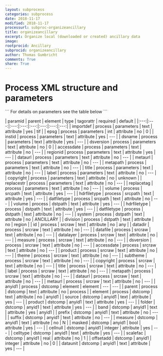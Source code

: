 ```yaml
---
layout: subprocess
categories: subprocess
date: 2018-11-17
modified: 2018-11-17
processurl: subproc-organizeancillary
title: organizeancillary
excerpt: Organize local (downloaded or created) ancillary data
image: 
rootprocid: Ancillary
subprocid: organizeancillary
author: Thomas Gumbricht
comments: True
share: True
---
```


<h1 class='foot-description'>Process XML structure and parameters</h1>
```
For details on parameters see the table below
<?xml version="1.0" ?>
<process>
  <!--Generated from python-->
  <userproj plotid="yourplotid" projectid="yourprojectid" siteid="yoursiteid" system="systemid" tractid="yourtractid" userid="youruserid"/>
  <period endday="DD" endmonth="MM" endyear="YYYY" seasonendday="DD" seasonendmonth="MM" seasonstartday="DD" seasonstartmonth="MM" startday="DD" startmonth="MM" startyear="YYYY" timestep="timestep"/>
  <parameters accessdate="txtstring" copyright="txtstring" dataurl="txtstring" dsname="txtstring" dsversion="txtstring" epsg="xyz" importdef="txtstring" instid="txtstring" label="txtstring" metapath="txtstring" metaurl="txtstring" regionid="txtstring" replacestr="txtstring" replacetag="txtstring" title="txtstring"/>
  <srcpath datfiletype="txtstring" hdrfiletype="txtstring" volume="txtstring"/>
  <dstpath datfiletype="txtstring" division="txtstring" hdrfiletype="txtstring" system="txtstring" volume="txtstring"/>
  <srcraw accessdate="txtstring" copyright="txtstring" datadir="txtstring" datafile="txtstring" datalayer="txtstring" dataurl="txtstring" dsversion="txtstring" id="txtstring" label="txtstring" measure="txtstring" metapath="txtstring" metaurl="txtstring" product="txtstring" subtheme="txtstring" theme="txtstring" title="txtstring"/>
  <dstcomp element="txtstring" parent="txtstring">
    <anyid1 band="txtstring" cellnull="xyz" celltype="txtstring" dataunit="txtstring" folder="txtstring" masked="True/False" measure="txtstring" offsetadd="xyz" prefix="txtstring" product="txtstring" scalefac="xyz.abc" source="txtstring" suffix="txtstring"/>
  </dstcomp>
</process>
```

| paramid | parent | element | type | tagorattr | required | default |
|:---:|:---:|:---:|:---:|:---:|:---:|:---:|:---:|
| importdef | process | parameters | text | attribute | yes | tif |
| epsg | process | parameters | int | attribute | no | 0 |
| instid | process | parameters | text | attribute | yes | --- |
| dsname | process | parameters | text | attribute | yes | --- |
| dsversion | process | parameters | text | attribute | no | 0 |
| accessdate | process | parameters | text | attribute | no | --- |
| regionid | process | parameters | text | attribute | yes | --- |
| dataurl | process | parameters | text | attribute | no | --- |
| metaurl | process | parameters | text | attribute | no | --- |
| metapath | process | parameters | text | attribute | no | --- |
| title | process | parameters | text | attribute | no | --- |
| label | process | parameters | text | attribute | no | --- |
| copyright | process | parameters | text | attribute | no | unknown |
| replacestr | process | parameters | text | attribute | no | --- |
| replacetag | process | parameters | text | attribute | no | --- |
| volume | process | srcpath | text | attribute | yes | --- |
| hdrfiletype | process | srcpath | text | attribute | yes | --- |
| datfiletype | process | srcpath | text | attribute | no | --- |
| volume | process | dstpath | text | attribute | yes | --- |
| hdrfiletype | process | dstpath | text | attribute | yes | --- |
| datfiletype | process | dstpath | text | attribute | no | --- |
| system | process | dstpath | text | attribute | no | ANCILLARY |
| division | process | dstpath | text | attribute | no | region |
| id | process | srcraw | text | attribute | no | any |
| datadir | process | srcraw | text | attribute | no | --- |
| datafile | process | srcraw | text | attribute | no | --- |
| datalayer | process | srcraw | text | attribute | no | --- |
| measure | process | srcraw | text | attribute | no | --- |
| dsversion | process | srcraw | text | attribute | no | --- |
| accessdate | process | srcraw | text | attribute | no | --- |
| product | process | srcraw | text | attribute | no | --- |
| theme | process | srcraw | text | attribute | no | --- |
| subtheme | process | srcraw | text | attribute | no | --- |
| copyright | process | srcraw | text | attribute | no | --- |
| title | process | srcraw | text | attribute | no | --- |
| label | process | srcraw | text | attribute | no | --- |
| metapath | process | srcraw | text | attribute | no | --- |
| dataurl | process | srcraw | text | attribute | no | --- |
| metaurl | process | srcraw | text | attribute | no | --- |
| anyid1 | process | dstcomp | element | element | --- | --- |
| parent | process | dstcomp | text | attribute | no | process |
| element | process | dstcomp | text | attribute | no | anyid1 |
| source | dstcomp | anyid1 | text | attribute | yes | --- |
| product | dstcomp | anyid1 | text | attribute | yes | --- |
| folder | dstcomp | anyid1 | text | attribute | yes | --- |
| band | dstcomp | anyid1 | text | attribute | yes | anyid1 |
| prefix | dstcomp | anyid1 | text | attribute | no | --- |
| suffix | dstcomp | anyid1 | text | attribute | no | --- |
| measure | dstcomp | anyid1 | text | attribute | no | N |
| masked | dstcomp | anyid1 | bool | attribute | yes | --- |
| cellnull | dstcomp | anyid1 | integer | attribute | yes | --- |
| celltype | dstcomp | anyid1 | text | attribute | yes | --- |
| scalefac | dstcomp | anyid1 | real | attribute | no | 1 |
| offsetadd | dstcomp | anyid1 | integer | attribute | no | 0 |
| dataunit | dstcomp | anyid1 | text | attribute | yes | --- |
